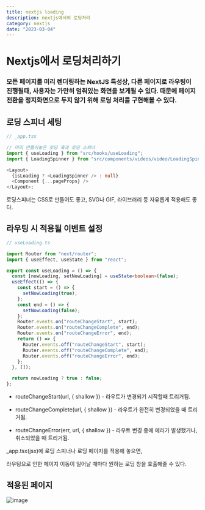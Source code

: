 ```yaml
---
title: nextjs loading
description: nextjs에서의 로딩처리
category: nextjs
date: "2023-03-04"
---
```


# Nextjs에서 로딩처리하기

### 모든 페이지를 미리 렌더링하는 NextJS 특성상, 다른 페이지로 라우팅이 진행될때, 사용자는 가만히 멈춰있는 화면을 보게될 수 있다. 때문에 페이지 전환을 정지화면으로 두지 않기 위해 로딩 처리를 구현해볼 수 있다.

## 로딩 스피너 세팅

```typescript
// _app.tsx

// 미리 만들어놓은 로딩 훅과 로딩 스피너
import { useLoading } from "src/hooks/useLoading";
import { LoadingSpinner } from "src/components/videos/video/LoadingSpinner";

<Layout>
  {isLoading ? <LoadingSpinner /> : null}
  <Component {...pageProps} />
</Layout>;
```

로딩스피너는 CSS로 만들어도 좋고, SVG나 GIF, 라이브러리 등 자유롭게 적용해도 좋다.

## 라우팅 시 적용될 이벤트 설정

```typescript
// useLoading.ts

import Router from "next/router";
import { useEffect, useState } from "react";

export const useLoading = () => {
  const [nowLoading, setNowLoading] = useState<boolean>(false);
  useEffect(() => {
    const start = () => {
      setNowLoading(true);
    };
    const end = () => {
      setNowLoading(false);
    };
    Router.events.on("routeChangeStart", start);
    Router.events.on("routeChangeComplete", end);
    Router.events.on("routeChangeError", end);
    return () => {
      Router.events.off("routeChangeStart", start);
      Router.events.off("routeChangeComplete", end);
      Router.events.off("routeChangeError", end);
    };
  }, []);

  return nowLoading ? true : false;
};
```

- routeChangeStart(url, { shallow }) - 라우트가 변경되기 시작할때 트리거됨.

- routeChangeComplete(url, { shallow }) - 라우트가 완전히 변경되었을 때 트리거됨.

- routeChangeError(err, url, { shallow }) - 라우트 변경 중에 에러가 발생했거나, 취소되었을 때 트리거됨.

\_app.tsx(jsx)에 로딩 스피너나 로딩 페이지를 적용해 놓으면,

라우팅으로 인한 페이지 이동이 일어날 때마다 원하는 로딩 창을 호출해줄 수 있다.

## 적용된 페이지

![image](https://blog.kakaocdn.net/dn/cWz72g/btrSmvngm4A/hgKg4FviDpAqQk5U6kGHXK/img.gif)

